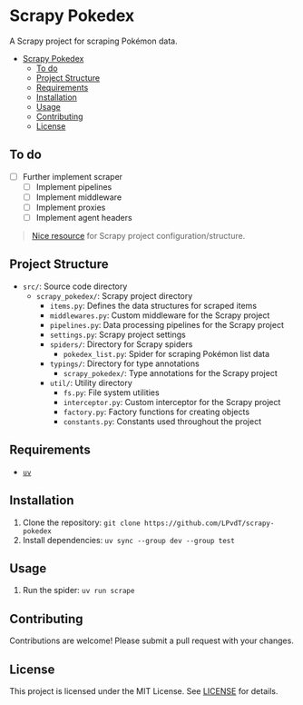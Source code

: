 # Scrapy Pokedex<a name="scrapy-pokedex"></a>

A Scrapy project for scraping Pokémon data.

<!-- mdformat-toc start --slug=github --maxlevel=6 --minlevel=1 -->

- [Scrapy Pokedex](#scrapy-pokedex)
  - [To do](#to-do)
  - [Project Structure](#project-structure)
  - [Requirements](#requirements)
  - [Installation](#installation)
  - [Usage](#usage)
  - [Contributing](#contributing)
  - [License](#license)

<!-- mdformat-toc end -->

## To do<a name="to-do"></a>

- [ ] Further implement scraper
  - [ ] Implement pipelines
  - [ ] Implement middleware
  - [ ] Implement proxies
  - [ ] Implement agent headers

> [Nice resource](https://github.com/mazzasaverio/scrapy-playwright-scrapegraphai) for Scrapy project configuration/structure.

## Project Structure<a name="project-structure"></a>

- `src/`: Source code directory
  - `scrapy_pokedex/`: Scrapy project directory
    - `items.py`: Defines the data structures for scraped items
    - `middlewares.py`: Custom middleware for the Scrapy project
    - `pipelines.py`: Data processing pipelines for the Scrapy project
    - `settings.py`: Scrapy project settings
    - `spiders/`: Directory for Scrapy spiders
      - `pokedex_list.py`: Spider for scraping Pokémon list data
    - `typings/`: Directory for type annotations
      - `scrapy_pokedex/`: Type annotations for the Scrapy project
    - `util/`: Utility directory
      - `fs.py`: File system utilities
      - `interceptor.py`: Custom interceptor for the Scrapy project
      - `factory.py`: Factory functions for creating objects
      - `constants.py`: Constants used throughout the project

## Requirements<a name="requirements"></a>

- [`uv`](https://docs.astral.sh/uv/)

## Installation<a name="installation"></a>

1. Clone the repository: `git clone https://github.com/LPvdT/scrapy-pokedex`
1. Install dependencies: `uv sync --group dev --group test`

## Usage<a name="usage"></a>

1. Run the spider: `uv run scrape`

## Contributing<a name="contributing"></a>

Contributions are welcome! Please submit a pull request with your changes.

## License<a name="license"></a>

This project is licensed under the MIT License. See [LICENSE](LICENSE) for details.
